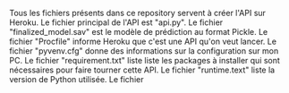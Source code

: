 Tous les fichiers présents dans ce repository servent à créer l'API sur Heroku.
Le fichier principal de l'API est "api.py".
Le fichier "finalized_model.sav" est le modèle de prédiction au format Pickle.
Le fichier "Procfile" informe Heroku que c'est une API qu'on veut lancer.
Le fichier "pyvenv.cfg" donne des informations sur la configuration sur mon PC.
Le fichier "requirement.txt" liste liste les packages à installer qui sont nécessaires pour faire tourner cette API.
Le fichier "runtime.text" liste la version de Python utilisée.
Le fichier
